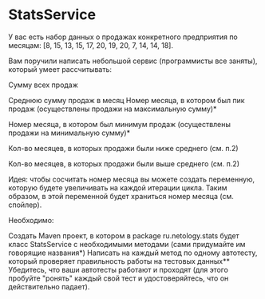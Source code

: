 # StatsService

У вас есть набор данных о продажах конкретного предприятия по месяцам: [8, 15, 13, 15, 17, 20, 19, 20, 7, 14, 14, 18].

Вам поручили написать небольшой сервис (программисты все заняты), который умеет рассчитывать:

Сумму всех продаж


Среднюю сумму продаж в месяц
Номер месяца, в котором был пик продаж (осуществлены продажи на максимальную сумму)*

Номер месяца, в котором был минимум продаж (осуществлены продажи на минимальную сумму)*

Кол-во месяцев, в которых продажи были ниже среднего (см. п.2)

Кол-во месяцев, в которых продажи были выше среднего (см. п.2)

Идея: чтобы сосчитать номер месяца вы можете создать переменную, которую будете увеличивать на каждой итерации цикла. Таким образом, в этой переменной будет храниться номер месяца (см. спойлер).


Необходимо:

Создать Maven проект, в котором в package ru.netology.stats будет класс StatsService с необходимыми методами (сами придумайте им говорящие названия*)
Написать на каждый метод по одному автотесту, который проверяет правильность работы на тестовых данных**
Убедитесь, что ваши автотесты работают и проходят (для этого пробуйте "ронять" каждый свой тест и удостоверяйтесь, что он действительно падает).
